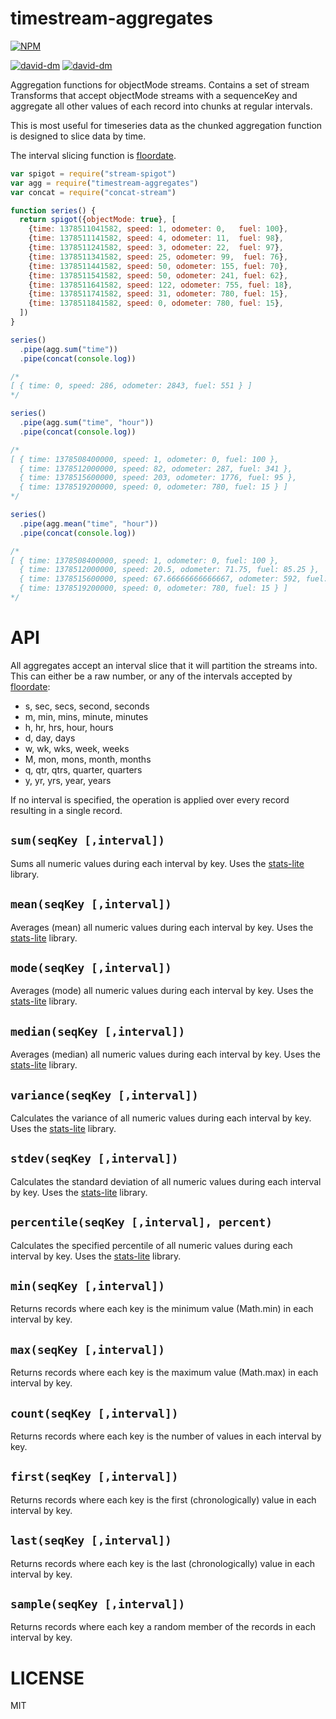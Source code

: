 timestream-aggregates
=====

[![NPM](https://nodei.co/npm/timestream-aggregates.png)](https://nodei.co/npm/timestream-aggregates/)

[![david-dm](https://david-dm.org/brycebaril/timestream-aggregates.png)](https://david-dm.org/brycebaril/timestream-aggregates/)
[![david-dm](https://david-dm.org/brycebaril/timestream-aggregates/dev-status.png)](https://david-dm.org/brycebaril/timestream-aggregates#info=devDependencies/)

Aggregation functions for objectMode streams. Contains a set of stream Transforms that accept objectMode streams with a sequenceKey and aggregate all other values of each record into chunks at regular intervals.

This is most useful for timeseries data as the chunked aggregation function is designed to slice data by time.

The interval slicing function is [floordate](http://npm.im/floordate).

```javascript
var spigot = require("stream-spigot")
var agg = require("timestream-aggregates")
var concat = require("concat-stream")

function series() {
  return spigot({objectMode: true}, [
    {time: 1378511041582, speed: 1, odometer: 0,   fuel: 100},
    {time: 1378511141582, speed: 4, odometer: 11,  fuel: 98},
    {time: 1378511241582, speed: 3, odometer: 22,  fuel: 97},
    {time: 1378511341582, speed: 25, odometer: 99,  fuel: 76},
    {time: 1378511441582, speed: 50, odometer: 155, fuel: 70},
    {time: 1378511541582, speed: 50, odometer: 241, fuel: 62},
    {time: 1378511641582, speed: 122, odometer: 755, fuel: 18},
    {time: 1378511741582, speed: 31, odometer: 780, fuel: 15},
    {time: 1378511841582, speed: 0, odometer: 780, fuel: 15},
  ])
}

series()
  .pipe(agg.sum("time"))
  .pipe(concat(console.log))

/*
[ { time: 0, speed: 286, odometer: 2843, fuel: 551 } ]
*/

series()
  .pipe(agg.sum("time", "hour"))
  .pipe(concat(console.log))

/*
[ { time: 1378508400000, speed: 1, odometer: 0, fuel: 100 },
  { time: 1378512000000, speed: 82, odometer: 287, fuel: 341 },
  { time: 1378515600000, speed: 203, odometer: 1776, fuel: 95 },
  { time: 1378519200000, speed: 0, odometer: 780, fuel: 15 } ]
*/

series()
  .pipe(agg.mean("time", "hour"))
  .pipe(concat(console.log))

/*
[ { time: 1378508400000, speed: 1, odometer: 0, fuel: 100 },
  { time: 1378512000000, speed: 20.5, odometer: 71.75, fuel: 85.25 },
  { time: 1378515600000, speed: 67.66666666666667, odometer: 592, fuel: 31.666666666666668 },
  { time: 1378519200000, speed: 0, odometer: 780, fuel: 15 } ]
*/

```

API
===

All aggregates accept an interval slice that it will partition the streams into. This can either be a raw number, or any of the intervals accepted by [floordate](http://npm.im/floordate):

  * s, sec, secs, second, seconds
  * m, min, mins, minute, minutes
  * h, hr, hrs, hour, hours
  * d, day, days
  * w, wk, wks, week, weeks
  * M, mon, mons, month, months
  * q, qtr, qtrs, quarter, quarters
  * y, yr, yrs, year, years

If no interval is specified, the operation is applied over every record resulting in a single record.

`sum(seqKey [,interval])`
---

Sums all numeric values during each interval by key. Uses the [stats-lite](http://npm.im/stats-lite) library.

`mean(seqKey [,interval])`
---

Averages (mean) all numeric values during each interval by key. Uses the [stats-lite](http://npm.im/stats-lite) library.

`mode(seqKey [,interval])`
---

Averages (mode) all numeric values during each interval by key. Uses the [stats-lite](http://npm.im/stats-lite) library.

`median(seqKey [,interval])`
---

Averages (median) all numeric values during each interval by key. Uses the [stats-lite](http://npm.im/stats-lite) library.

`variance(seqKey [,interval])`
---

Calculates the variance of all numeric values during each interval by key. Uses the [stats-lite](http://npm.im/stats-lite) library.

`stdev(seqKey [,interval])`
---

Calculates the standard deviation of all numeric values during each interval by key. Uses the [stats-lite](http://npm.im/stats-lite) library.

`percentile(seqKey [,interval], percent)`
---

Calculates the specified percentile of all numeric values during each interval by key. Uses the [stats-lite](http://npm.im/stats-lite) library.

`min(seqKey [,interval])`
---

Returns records where each key is the minimum value (Math.min) in each interval by key.

`max(seqKey [,interval])`
---

Returns records where each key is the maximum value (Math.max) in each interval by key.

`count(seqKey [,interval])`
---

Returns records where each key is the number of values in each interval by key.

`first(seqKey [,interval])`
---

Returns records where each key is the first (chronologically) value in each interval by key.

`last(seqKey [,interval])`
---

Returns records where each key is the last (chronologically) value in each interval by key.

`sample(seqKey [,interval])`
---

Returns records where each key a random member of the records in each interval by key.

LICENSE
=======

MIT
